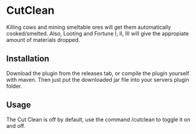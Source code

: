 # CutClean

Killing cows and mining smeltable ores will get them automatically cooked/smelted. Also, Looting and Fortune I, II, III will give the appropiate amount of materials dropped.

## Installation
Download the plugin from the releases tab, or compile the plugin yourself with maven.
Then just put the downloaded jar file into your servers plugin folder.

## Usage
The Cut Clean is off by default, use the command /cutclean to toggle it on and off.

